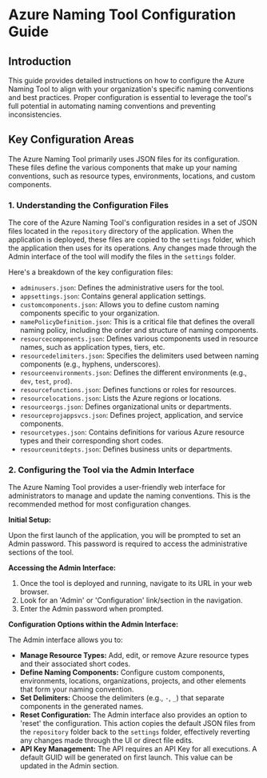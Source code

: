 # Azure Naming Tool Configuration Guide

## Introduction

This guide provides detailed instructions on how to configure the Azure Naming Tool to align with your organization's specific naming conventions and best practices. Proper configuration is essential to leverage the tool's full potential in automating naming conventions and preventing inconsistencies.

## Key Configuration Areas

The Azure Naming Tool primarily uses JSON files for its configuration. These files define the various components that make up your naming conventions, such as resource types, environments, locations, and custom components.




### 1. Understanding the Configuration Files

The core of the Azure Naming Tool's configuration resides in a set of JSON files located in the `repository` directory of the application. When the application is deployed, these files are copied to the `settings` folder, which the application then uses for its operations. Any changes made through the Admin interface of the tool will modify the files in the `settings` folder.

Here's a breakdown of the key configuration files:

*   `adminusers.json`: Defines the administrative users for the tool.
*   `appsettings.json`: Contains general application settings.
*   `customcomponents.json`: Allows you to define custom naming components specific to your organization.
*   `namePolicyDefinition.json`: This is a critical file that defines the overall naming policy, including the order and structure of naming components.
*   `resourcecomponents.json`: Defines various components used in resource names, such as application types, tiers, etc.
*   `resourcedelimiters.json`: Specifies the delimiters used between naming components (e.g., hyphens, underscores).
*   `resourceenvironments.json`: Defines the different environments (e.g., `dev`, `test`, `prod`).
*   `resourcefunctions.json`: Defines functions or roles for resources.
*   `resourcelocations.json`: Lists the Azure regions or locations.
*   `resourceorgs.json`: Defines organizational units or departments.
*   `resourceprojappsvcs.json`: Defines project, application, and service components.
*   `resourcetypes.json`: Contains definitions for various Azure resource types and their corresponding short codes.
*   `resourceunitdepts.json`: Defines business units or departments.




### 2. Configuring the Tool via the Admin Interface

The Azure Naming Tool provides a user-friendly web interface for administrators to manage and update the naming conventions. This is the recommended method for most configuration changes.

**Initial Setup:**

Upon the first launch of the application, you will be prompted to set an Admin password. This password is required to access the administrative sections of the tool.

**Accessing the Admin Interface:**

1.  Once the tool is deployed and running, navigate to its URL in your web browser.
2.  Look for an 'Admin' or 'Configuration' link/section in the navigation.
3.  Enter the Admin password when prompted.

**Configuration Options within the Admin Interface:**

The Admin interface allows you to:

*   **Manage Resource Types:** Add, edit, or remove Azure resource types and their associated short codes.
*   **Define Naming Components:** Configure custom components, environments, locations, organizations, projects, and other elements that form your naming convention.
*   **Set Delimiters:** Choose the delimiters (e.g., `-`, `_`) that separate components in the generated names.
*   **Reset Configuration:** The Admin interface also provides an option to 'reset' the configuration. This action copies the default JSON files from the `repository` folder back to the `settings` folder, effectively reverting any changes made through the UI or direct file edits.
*   **API Key Management:** The API requires an API Key for all executions. A default GUID will be generated on first launch. This value can be updated in the Admin section.



